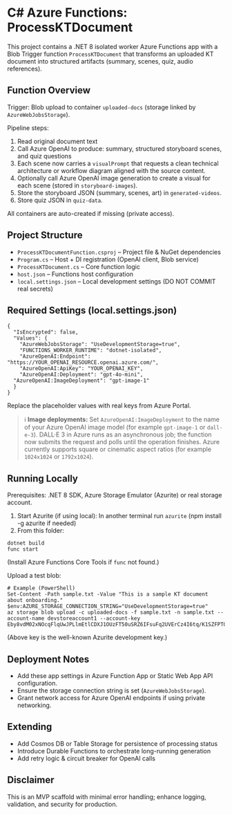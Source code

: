 # C# Azure Functions: ProcessKTDocument

This project contains a .NET 8 isolated worker Azure Functions app with a Blob Trigger function `ProcessKTDocument` that transforms an uploaded KT document into structured artifacts (summary, scenes, quiz, audio references).

## Function Overview
Trigger: Blob upload to container `uploaded-docs` (storage linked by `AzureWebJobsStorage`).

Pipeline steps:
1. Read original document text
2. Call Azure OpenAI to produce: summary, structured storyboard scenes, and quiz questions
3. Each scene now carries a `visualPrompt` that requests a clean technical architecture or workflow diagram aligned with the source content.
4. Optionally call Azure OpenAI image generation to create a visual for each scene (stored in `storyboard-images`).
5. Store the storyboard JSON (summary, scenes, art) in `generated-videos`.
6. Store quiz JSON in `quiz-data`.

All containers are auto-created if missing (private access).

## Project Structure
- `ProcessKTDocumentFunction.csproj` – Project file & NuGet dependencies
- `Program.cs` – Host + DI registration (OpenAI client, Blob service)
- `ProcessKTDocument.cs` – Core function logic
- `host.json` – Functions host configuration
- `local.settings.json` – Local development settings (DO NOT COMMIT real secrets)

## Required Settings (local.settings.json)
```
{
  "IsEncrypted": false,
  "Values": {
    "AzureWebJobsStorage": "UseDevelopmentStorage=true",
    "FUNCTIONS_WORKER_RUNTIME": "dotnet-isolated",
    "AzureOpenAI:Endpoint": "https://YOUR_OPENAI_RESOURCE.openai.azure.com/",
    "AzureOpenAI:ApiKey": "YOUR_OPENAI_KEY",
    "AzureOpenAI:Deployment": "gpt-4o-mini",
  "AzureOpenAI:ImageDeployment": "gpt-image-1"
  }
}
```

Replace the placeholder values with real keys from Azure Portal.

> ℹ️ **Image deployments:** Set `AzureOpenAI:ImageDeployment` to the name of your Azure OpenAI image model (for example `gpt-image-1` or `dall-e-3`). DALL·E 3 in Azure runs as an asynchronous job; the function now submits the request and polls until the operation finishes. Azure currently supports square or cinematic aspect ratios (for example `1024x1024` or `1792x1024`).

## Running Locally
Prerequisites: .NET 8 SDK, Azure Storage Emulator (Azurite) or real storage account.

1. Start Azurite (if using local): In another terminal run `azurite` (npm install -g azurite if needed)
2. From this folder:
```
dotnet build
func start
```
(Install Azure Functions Core Tools if `func` not found.)

Upload a test blob:
```
# Example (PowerShell)
Set-Content -Path sample.txt -Value "This is a sample KT document about onboarding."
$env:AZURE_STORAGE_CONNECTION_STRING="UseDevelopmentStorage=true"
az storage blob upload -c uploaded-docs -f sample.txt -n sample.txt --account-name devstoreaccount1 --account-key  Eby8vdM02xNOcqFlqUwJPLlmEtlCDXJ1OUzFT50uSRZ6IFsuFq2UVErCz4I6tq/K1SZFPTOtr/KBHBeksoGMGw==
```
(Above key is the well-known Azurite development key.)

## Deployment Notes
- Add these app settings in Azure Function App or Static Web App API configuration.
- Ensure the storage connection string is set (`AzureWebJobsStorage`).
- Grant network access for Azure OpenAI endpoints if using private networking.

## Extending
- Add Cosmos DB or Table Storage for persistence of processing status
- Introduce Durable Functions to orchestrate long-running generation
- Add retry logic & circuit breaker for OpenAI calls

## Disclaimer
This is an MVP scaffold with minimal error handling; enhance logging, validation, and security for production.
